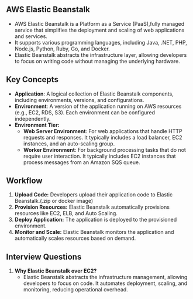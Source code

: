 ## AWS Elastic Beanstalk

- AWS Elastic Beanstalk is a Platform as a Service (PaaS),fully managed service that simplifies the deployment and scaling of web applications and services. 
- It supports various programming languages, including Java, .NET, PHP, Node.js, Python, Ruby, Go, and Docker. 
- Elastic Beanstalk abstracts the infrastructure layer, allowing developers to focus on writing code without managing the underlying hardware.

## Key Concepts
- **Application**: A logical collection of Elastic Beanstalk components, including environments, versions, and configurations.
- **Environment**: A version of the application running on AWS resources (e.g., EC2, RDS, S3). Each environment can be configured independently.
- **Environment Tier:**
    - **Web Server Environment**: For web applications that handle HTTP requests and responses. It typically includes a load balancer, EC2 instances, and an auto-scaling group.
    - **Worker Environment**: For background processing tasks that do not require user interaction. It typically includes EC2 instances that process messages from an Amazon SQS queue.

## Workflow
1. **Upload Code:** Developers upload their application code to Elastic Beanstalk.(.zip or docker image)
2. **Provision Resources:** Elastic Beanstalk automatically provisions resources like EC2, ELB, and Auto Scaling.
3. **Deploy Application:** The application is deployed to the provisioned environment.
4. **Monitor and Scale:** Elastic Beanstalk monitors the application and automatically scales resources based on demand.

## Interview Questions
1. **Why Elastic Beanstalk over EC2?**
   - Elastic Beanstalk abstracts the infrastructure management, allowing developers to focus on code. It automates deployment, scaling, and monitoring, reducing operational overhead.
